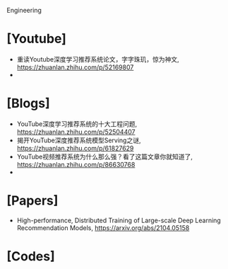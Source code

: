 Engineering

# [Youtube]
+ 重读Youtube深度学习推荐系统论文，字字珠玑，惊为神文, https://zhuanlan.zhihu.com/p/52169807
+ 

# [Blogs]
+ YouTube深度学习推荐系统的十大工程问题, https://zhuanlan.zhihu.com/p/52504407
+ 揭开YouTube深度推荐系统模型Serving之谜, https://zhuanlan.zhihu.com/p/61827629
+ YouTube视频推荐系统为什么那么强？看了这篇文章你就知道了, https://zhuanlan.zhihu.com/p/86630768
+ 


# [Papers]
+ High-performance, Distributed Training of Large-scale Deep Learning Recommendation Models, https://arxiv.org/abs/2104.05158


# [Codes]

